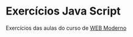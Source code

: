 # Exercícios Java Script
 
 Exercícios das aulas do curso de [WEB Moderno](https://www.udemy.com/course/curso-web/)
 
